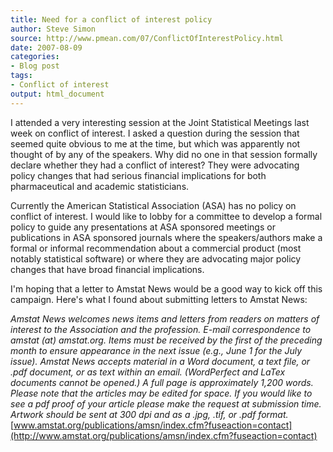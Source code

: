 ```yaml
---
title: Need for a conflict of interest policy
author: Steve Simon
source: http://www.pmean.com/07/ConflictOfInterestPolicy.html
date: 2007-08-09
categories:
- Blog post
tags:
- Conflict of interest
output: html_document
---
```

I attended a very interesting session at the Joint Statistical Meetings
last week on conflict of interest. I asked a question during the session
that seemed quite obvious to me at the time, but which was apparently
not thought of by any of the speakers. Why did no one in that session
formally declare whether they had a conflict of interest? They were
advocating policy changes that had serious financial implications for
both pharmaceutical and academic statisticians.

Currently the American Statistical Association (ASA) has no policy on
conflict of interest. I would like to lobby for a committee to develop a
formal policy to guide any presentations at ASA sponsored meetings or
publications in ASA sponsored journals where the speakers/authors make a
formal or informal recommendation about a commercial product (most
notably statistical software) or where they are advocating major policy
changes that have broad financial implications.

I'm hoping that a letter to Amstat News would be a good way to kick off
this campaign. Here's what I found about submitting letters to Amstat
News:
*Amstat News* *welcomes news items and letters from readers on mattersof interest to the Association and the profession. E-mailcorrespondence to amstat (at) amstat.org. Items must be received bythe first of the preceding month to ensure appearance in the nextissue (e.g., June 1 for the July issue).* *Amstat News* *acceptsmaterial in a Word document, a text file, or .pdf document, or as textwithin an email. (WordPerfect and LaTex documents cannot be opened.) Afull page is approximately 1,200 words. Please note that the articlesmay be edited for space. If you would like to see a pdf proof of yourarticle please make the request at submission time. Artwork should besent at 300 dpi and as a .jpg, .tif, or .pdf format.*[www.amstat.org/publications/amsn/index.cfm?fuseaction=contact](http://www.amstat.org/publications/amsn/index.cfm?fuseaction=contact)
